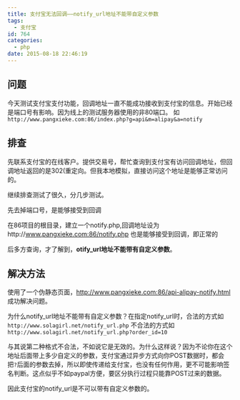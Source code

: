 ```yaml
---
title: 支付宝无法回调——notify_url地址不能带自定义参数
tags:
  - 支付宝
id: 764
categories:
  - php
date: 2015-08-18 22:46:19
---
```


## 问题
今天测试支付宝支付功能，回调地址一直不能成功接收到支付宝的信息。开始已经是端口号有影响。因为线上的测试服务器使用的非80端口。
如`http://www.pangxieke.com:86/index.php?g=api&m=alipay&a=notify`

## 排查
先联系支付宝的在线客户。提供交易号，帮忙查询到支付宝有访问回调地址，但回调地址返回的是302(重定向。但我本地模拟，直接访问这个地址是能够正常访问的。

继续排查测试了很久，分几步测试。

先去掉端口号，是能够接受到回调

在86项目的根目录，建立一个notify.php,回调地址设为http://www.pangxieke.com:86/notify.php 也是能够接受到回调，即正常的

后多方查询，才了解到，**otify_url地址不能带有自定义参数**。

## 解决方法
使用了一个伪静态页面，http://www.pangxieke.com:86/api-alipay-notify.html 成功解决问题。

为什么notify_url地址不能带有自定义参数？在指定notify_url时，合法的方式如
`http://www.solagirl.net/notify_url.php`
不合法的方式如
`http://www.solagirl.net/notify_url.php?order_id=10`

与其说第二种格式不合法，不如说它是无效的。为什么这样说？因为不论你在这个地址后面带上多少自定义的参数，支付宝通过异步方式向你POST数据时，都会把`?`后面的参数去掉，所以即使传递给支付宝，也没有任何作用，更不可能影响签名判断。这点似乎不如paypal方便，要区分执行过程只能靠POST过来的数据。

因此支付宝的notify_url是不可以带有自定义参数的。